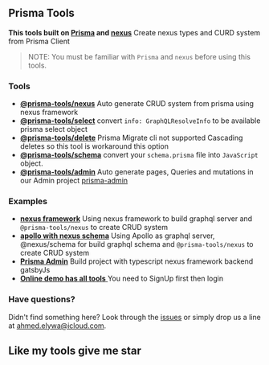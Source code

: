 ## Prisma Tools

**This tools built on [Prisma](https://prisma.io) and [nexus](https://www.nexusjs.org)** Create nexus types and CURD system from Prisma Client

> NOTE: You must be familiar with `Prisma` and `nexus` before using this tools.

### Tools

- [**@prisma-tools/nexus**](./packages/nexus) Auto generate CRUD system from prisma using nexus framework
- [**@prisma-tools/select**](./packages/select) convert `info: GraphQLResolveInfo` to be available prisma select object
- [**@prisma-tools/delete**](./packages/delete) Prisma Migrate cli not supported Cascading deletes so this tool is workaround this option
- [**@prisma-tools/schema**](./packages/schema) convert your `schema.prisma` file into `JavaScript` object.
- [**@prisma-tools/admin**](./packages/admin) Auto generate pages, Queries and mutations in our Admin project [prisma-admin](./examples/admin-gatsby)

### Examples

- [**nexus framework**](./examples/nexus) Using nexus framework to build graphql server and `@prisma-tools/nexus` to create CRUD system
- [**apollo with nexus schema**](./examples/apollo-nexus-schema) Using Apollo as graphql server, @nexus/schema for build graphql schema and `@prisma-tools/nexus` to create CRUD system
- [**Prisma Admin**](./examples/admin-gatsby) Build project with typescript nexus framework backend gatsbyJs
- [**Online demo has all tools** ](http://prisma-admin.ahmedelywa.com/) You need to SignUp first then login

### Have questions?

Didn't find something here? Look through the [issues](https://github.com/AhmedElywa/prisma-tools/issues) or simply drop us a line at <ahmed.elywa@icloud.com>.

## Like my tools give me star
